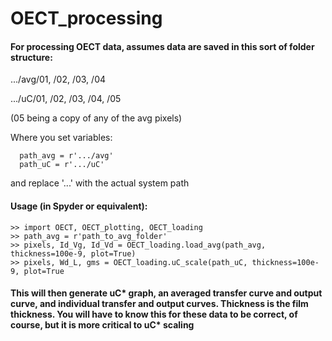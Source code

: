 # OECT_processing

#### For processing OECT data, assumes data are saved in this sort of folder structure:

.../avg/01, /02, /03, /04
              
.../uC/01, /02, /03, /04, /05 

(05 being a copy of any of the avg pixels)

Where you set variables:
```
  path_avg = r'.../avg'
  path_uC = r'.../uC' 
```

and replace '...' with the actual system path

#### Usage (in Spyder or equivalent):
```
>> import OECT, OECT_plotting, OECT_loading
>> path_avg = r'path_to_avg_folder' 
>> pixels, Id_Vg, Id_Vd = OECT_loading.load_avg(path_avg, thickness=100e-9, plot=True)
>> pixels, Wd_L, gms = OECT_loading.uC_scale(path_uC, thickness=100e-9, plot=True
```

#### This will then generate uC* graph, an averaged transfer curve and output curve, and individual transfer and output curves. Thickness is the film thickness. You will have to know this for these data to be correct, of course, but it is more critical to uC* scaling



